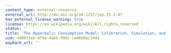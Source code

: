 ```yaml
---
content_type: external-resource
external_url: http://dx.doi.org/10.1257/jep.15.3.47
has_external_license_warning: true
license: https://en.wikipedia.org/wiki/All_rights_reserved
status: ''
title: 'The Hyperbolic Consumption Model: Calibration, Simulation, and Empirical Evaluation'
uid: 4d0873eb-4f9e-4ab6-9902-ce4660ac14d4
wayback_url: ''
---
```


